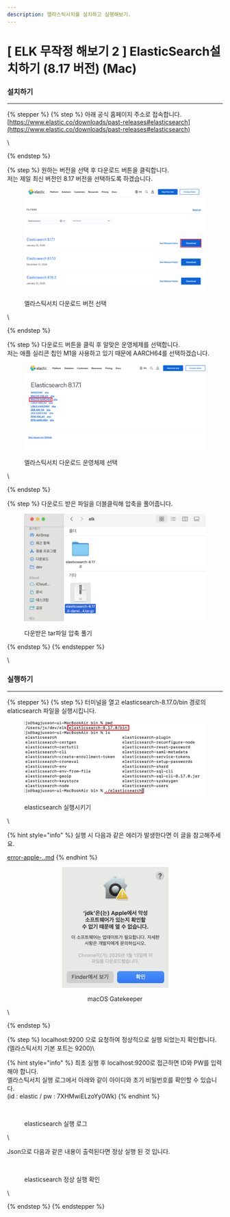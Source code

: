 ```yaml
---
description: 엘라스틱서치를 설치하고 실행해보기.
---
```


# \[ ELK 무작정 해보기 2 ] ElasticSearch설치하기 (8.17 버전) (Mac)

### 설치하기

***

{% stepper %}
{% step %}
아래 공식 홈페이지 주소로 접속합니다.\
[https://www.elastic.co/downloads/past-releases#elasticsearch](https://www.elastic.co/downloads/past-releases#elasticsearch)

\

{% endstep %}

{% step %}
원하는 버전을 선택 후 다운로드 버튼을 클릭합니다.\
저는 제일 최신 버전인 8.17 버전을 선택하도록 하겠습니다.



<div data-full-width="false"><figure><img src="../../.gitbook/assets/es_download (1).png" alt=""><figcaption><p>엘라스틱서치 다운로드 버전 선택</p></figcaption></figure></div>

\

{% endstep %}

{% step %}
다운로드 버튼을 클릭 후 알맞은 운영체제를 선택합니다.\
저는 애플 실리콘 칩인 M1을 사용하고 있기 때문에 AARCH64를 선택하겠습니다.



<figure><img src="../../.gitbook/assets/es_download2.png" alt=""><figcaption><p>엘라스틱서치 다운로드 운영체제 선택</p></figcaption></figure>

\

{% endstep %}

{% step %}
다운로드 받은 파일을 더블클릭해 압축을 풀어줍니다.



<figure><img src="../../.gitbook/assets/es_download3.png" alt=""><figcaption><p>다운받은 tar파일 압축 풀기</p></figcaption></figure>
{% endstep %}
{% endstepper %}

\


### 실행하기

***

{% stepper %}
{% step %}
터미널을 열고 elasticsearch-8.17.0/bin 경로의 elaticsearch 파일을 실행시킵니다.



<div data-full-width="false"><figure><img src="../../.gitbook/assets/es_terminal.png" alt=""><figcaption><p>elasticsearch 실행시키기</p></figcaption></figure></div>

\


{% hint style="info" %}
실행 시 다음과 같은 에러가 발생한다면 이 글을 참고해주세요.

[error-apple-..md](../../mac/error-apple-..md "mention")
{% endhint %}

<div align="center" data-full-width="true"><figure><img src="../../.gitbook/assets/image (3).png" alt="" width="249"><figcaption><p>macOS Gatekeeper</p></figcaption></figure></div>

\

{% endstep %}

{% step %}
localhost:9200 으로 요청하여 정상적으로 실행 되었는지 확인합니다.\
(엘라스틱서치 기본 포트는 9200)\


{% hint style="info" %}
최초 실행 후 localhost:9200로 접근하면 ID와 PW를 입력 해야 합니다. \
엘라스틱서치 실행 로그에서 아래와 같이 아이디와 초기 비밀번호를 확인할 수 있습니다.\
(id : elastic / pw : 7XHMwiELzoYy0Wk)
{% endhint %}

<figure><img src="../../.gitbook/assets/스크린샷 2025-02-10 오후 9.35.26.png" alt=""><figcaption><p>elasticsearch 실행 로그</p></figcaption></figure>

\


Json으로 다음과 같은 내용이 출력된다면 정상 실행 된 것 입니다.

<figure><img src="../../.gitbook/assets/스크린샷 2025-02-07 오후 11.52.53.png" alt=""><figcaption><p>elasticsearch 정상 실행 확인</p></figcaption></figure>

\

{% endstep %}
{% endstepper %}
